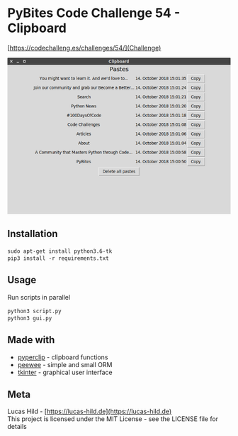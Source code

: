 # PyBites Code Challenge 54 - Clipboard

[https://codechalleng.es/challenges/54/](Challenge)

![Screenshot](https://github.com/pybites/challenges/blob/community/54/Lanseuo/screenshot.png)

## Installation

```
sudo apt-get install python3.6-tk
pip3 install -r requirements.txt
```

## Usage

Run scripts in parallel

```
python3 script.py
python3 gui.py
```

## Made with

- [pyperclip](https://github.com/asweigart/pyperclip) - clipboard functions
- [peewee](http://docs.peewee-orm.com/en/latest/) - simple and small ORM
- [tkinter](https://docs.python.org/3/library/tk.html) - graphical user interface


## Meta

Lucas Hild - [https://lucas-hild.de](https://lucas-hild.de)  
This project is licensed under the MIT License - see the LICENSE file for details
